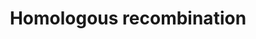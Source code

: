 ---
annotations:
- type: Pathway Ontology
  value: homologous recombination pathway of double-strand break repair
authors:
- MaintBot
- Khanspers
- Thomas
- Christine Chichester
description: 'Homologous recombination, also known as general recombination, is a
  type of genetic recombination in which nucleotide sequences are exchanged between
  two similar or identical strands of DNA.  Source: [[wikipedia:Homologous_recombination|Wikipedia]]'
last-edited: 2013-07-08
organisms:
- Mus musculus
redirect_from:
- /index.php/Pathway:WP1258
- /instance/WP1258
schema-jsonld:
- '@context': https://schema.org/
  '@id': https://wikipathways.github.io/pathways/WP1258.html
  '@type': Dataset
  creator:
    '@type': Organization
    name: WikiPathways
  description: 'Homologous recombination, also known as general recombination, is
    a type of genetic recombination in which nucleotide sequences are exchanged between
    two similar or identical strands of DNA.  Source: [[wikipedia:Homologous_recombination|Wikipedia]]'
  keywords:
  - Mre11a
  - Nbn
  - Rpa1
  - Pold4
  - Rad54b
  - Pold2
  - Rad50
  - Brca2
  - Pold1
  - Rad52
  - Pold3
  - Atm
  - Rad51
  license: CC0
  name: Homologous recombination
seo: CreativeWork
title: Homologous recombination
wpid: WP1258
---
